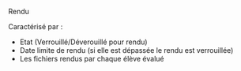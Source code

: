 
Rendu 

Caractérisé par :
- Etat (Verrouillé/Déverouillé pour rendu)
- Date limite de rendu (si elle est dépassée le rendu est verrouillée)
- Les fichiers rendus par chaque élève évalué
